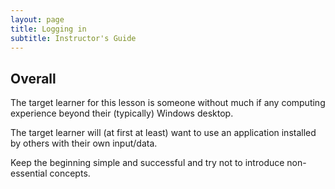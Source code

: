 ```yaml
---
layout: page
title: Logging in
subtitle: Instructor's Guide
---
```



## Overall

The target learner for this lesson is someone without much
if any computing experience beyond their (typically)  Windows 
desktop.

The target learner will (at first at least) want to use an 
application installed by others with their own input/data.

Keep the beginning simple and successful and try not to 
introduce non-essential concepts.